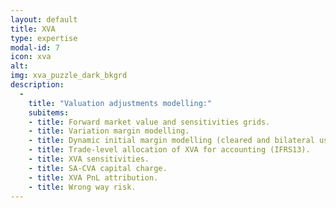 ```yaml
---
layout: default
title: XVA
type: expertise
modal-id: 7
icon: xva
alt: 
img: xva_puzzle_dark_bkgrd
description:
  -
    title: "Valuation adjustments modelling:"
    subitems:
    - title: Forward market value and sensitivities grids.
    - title: Variation margin modelling.
    - title: Dynamic initial margin modelling (cleared and bilateral using ISDA SIMM™).
    - title: Trade-level allocation of XVA for accounting (IFRS13).
    - title: XVA sensitivities.
    - title: SA-CVA capital charge.
    - title: XVA PnL attribution.
    - title: Wrong way risk.
---
```









